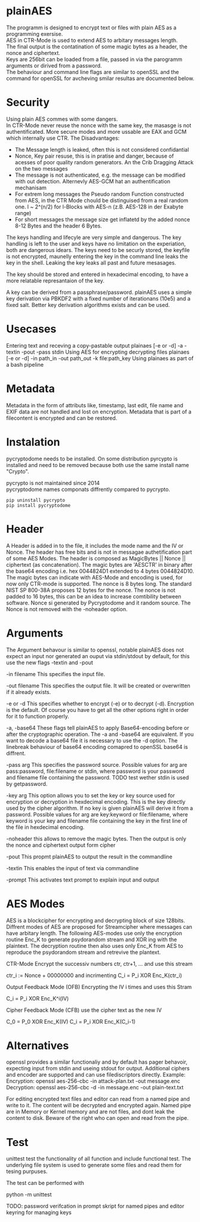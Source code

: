 # plainAES
The programm is designed to encrypt text or files with plain AES as a programming exersise.  
AES in CTR-Mode is used to extend AES to arbitary messages length.  
The final output is the contatination of some magic bytes as a header, the nonce and ciphertext.  
Keys are 256bit can be loaded from a file, passed in via the parogramm arguments or dirived from a password.  
The behaviour and command line flags are similar to openSSL and the command for openSSL for avcheving smilar resultas are documented below.

# Security
Using plain AES commes with some dangers.  
In CTR-Mode never reuse the nonce with the same key, the masasge is not authentificated.
More secure modes and more ussable are EAX and GCM which internally use CTR.
The Disadvantages:
* The Message length is leaked, often this is not considered confidantial
* Nonce, Key pair resuse, this is in pratise and danger, because of acesses of poor quality random generators. An the Crib Dragging Attack 
 on the two messages
* The message is not authenticated, e.g. the message can be modified with out detection. Alternevly AES-GCM hat an authentification mechanisam
* For extrem long messages the Pseudo random Function constructed from AES, in the CTR Mode chould be distinguised from a real random one.
 l ~ 2^(n/2) for l-Blocks with AES-n (z.B. AES-128 in der Exabyte range)
* For short messages the message size get inflatetd by the added nonce 8-12 Bytes and the header 6 Bytes.


The keys handling and lifecyle are very simple and dangerous.
The key handling is left to the user and keys have no limitation on the experiation, both are dangerous idears.
The keys need to be securly stored, the keyfile is not encrypted, maunelly entering the key in the command line leaks the key in the shell.
Leaking the key leaks all past and future mesasages.  

The key should be stored and entered in hexadecimal encoding, to have a more relatable represantaion of the key.  

A key can be derived from a passphrase/password. plainAES uses a simple key derivation via PBKDF2 with a fixed number of iterationans (10e5) and a fixed salt. Better key derivation algorithms exists and can be used.
# Usecases
Entering text and receving a copy-pastable output
plainaes [-e or -d] -a -textin -pout -pass stdin
Using AES for encrypting decrypting files
plainaes [-e or -d] -in path_in -out path_out -k file:path_key
Using plainaes as part of a bash pipeline
# Metadata

Metadata in the form of attributs like, timestamp, last edit, file name and EXIF data are not handled and lost on encryption.
Metadata that is part of a filecontent is encrypted and can be restored.


# Instalation

pycryptodome needs to be installed. On some distribution pyrcypto is installed and need to be removed because both use the same install name "Crypto".

pycrypto is not maintained since 2014  
pycryptodome names componats diffrently compared to pycrypto.

```
pip uninstall pycrypto
pip install pycryptodome
```

# Header

A Header is added in to the file, it includes the mode name and the IV or Nonce.
The header has free bits and is not in messagae authetification part of some AES Modes.
The header is composed as   MagicBytes || Nonce || ciphertext  (as concatenation).
The magic bytes are 'AESCTR' in binary after the base64 encoding i.e. hex 0044824D1 extended to 4 bytes 0044824D10. The magic bytes can indicate with AES-Mode and encoding is used, for now only CTR-mode is supported.
The nonce is 8 bytes long. The standard NIST SP 800-38A proposes 12 bytes for the nonce.
The nonce is not padded to 16 bytes, this can be an idea to increase comtibility between software. Nonce si generated by Pycryptodome and it random source.
The Nonce is not removed with the -noheader option.  

# Arguments
The Argument behavour is similar to openssl, notable plainAES does not expect an input nor generated an ouput via stdin/stdout by default, for this use the new flags -textin and -pout

-in filename
    This specifies the input file.

-out filename
    This specifies the output file. It will be created or overwritten if it already exists.

-e or -d
    This specifies whether to encrypt (-e) or to decrypt (-d). Encryption is the default. Of course you have to get all the other options right in order for it to function properly.

-a, -base64
    These flags tell plainAES to apply Base64-encoding before or after the cryptographic operation. The -a and -base64 are equivalent. If you want to decode a base64 file it is necessary to use the -d option.
The linebreak behaviour of base64 encoding comapred to openSSL base64 is diffrent.

-pass arg
    This specifies the password source. Possible values for arg are pass:password, file:filename or stdin, where password is your password and filename file containing the password. TODO test wether stdin is used by getpassword.

-key arg
    This option allows you to set the key or key source used for encryption or decryption in hexdecimal encoding. This is the key directly used by the cipher algorithm. If no key is given plainAES will derive it from a password.
    Possible values for arg are key:keyword or file:filename, where keyword is your key and filename file containing the key in the first line of the file in hexdecimal encoding.

-noheader
    this allows to remove the magic bytes. Then the output is only the nonce and ciphertext output form cipher

-pout
    This propmt plainAES to output the result in the commandline

-textin
    This enables the input of text via commandline
    
 -prompt
    This activates text prompt to explain input and output


# AES Modes

AES is a blockcipher for encrypting and decrypting block of size 128bits. Diffrent modes of AES are proposed for Streamcipher where messages can have arbitary length.
The following AES-modes use only the encryption routine Enc_K to generate psydorandom stream and XOR ing with the plaintext. The decryption routine then also uses only Enc_K from AES to reproduce the psydorandom stream and retrevive the plantext.

CTR-Mode
Encrypt the successiv numbers ctr, ctr+1, ... and use this stream

ctr_i := Nonce + 00000000
and incrimenting
C_i = P_i XOR Enc_K(ctr_i)


Output Feedback Mode (OFB)
Encrypting the IV i times and uses this Stram

C_i = P_i XOR Enc_K^i(IV) 


Cipher Feedback Mode (CFB)
use the cipher text as the new IV

C_0 = P_0 XOR Enc_K(IV)
C_i = P_i XOR Enc_K(C_i-1)

# Alternatives

openssl provides a similar functionaliy and by default has pager behavoir, expecting input from stdin and useing stdout for output.
Additional ciphers and encoder are supported and can use filediscriptors directly.
Example:
Encryption: openssl aes-256-cbc -in attack-plan.txt -out message.enc
Decryption: openssl aes-256-cbc -d -in message.enc -out plain-text.txt

For editing encrypted text files and editor can read from a named pipe and write to it.
The content will be decrypted and encrypted again. Named pipe are in Memory or Kernel memory and are not files, and dont leak the content to disk. Beware of the right who can open and read from the pipe.

# Test
unittest test the functionality of all function and include functional test.
The underlying file system is used to generate some files and read them for tesing purpuses. 

The test can be performed with

python -m unittest


TODO:
password verifcation in prompt
skript for named pipes and editor
keyring for managing keys







